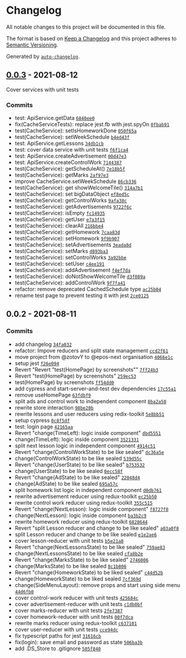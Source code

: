 # Changelog

All notable changes to this project will be documented in this file.

The format is based on [Keep a Changelog](https://keepachangelog.com/en/1.0.0/)
and this project adheres to [Semantic Versioning](https://semver.org/spec/v2.0.0.html).

Generated by [`auto-changelog`](https://github.com/CookPete/auto-changelog).

## [0.0.3](https://github.com/epos-next/web/compare/0.0.2...0.0.3) - 2021-08-12
Cover services with unit tests

### Commits
- test: ApiService.getData [`6840ee0`](https://github.com/epos-next/web/commit/6840ee0c4b1ec88eb17e4ba049c17f940f34df6f)
- fix(CacheServiceTests): replace jest.fb with jest.spyOn [`0fbab91`](https://github.com/epos-next/web/commit/0fbab919a757213327dc9033172f9a219d26c7c3)
- test(CacheService): setIsHomeworkDone [`050f65a`](https://github.com/epos-next/web/commit/050f65a10cde4e1e0adb5cf6dad627239feacfcf)
- test(CacheService): setWeekSchedule [`b4ed43f`](https://github.com/epos-next/web/commit/b4ed43f8faa6de2d3d5869009bc963c16561b182)
- test: ApiService.getLessons [`34db1cb`](https://github.com/epos-next/web/commit/34db1cb636ce8d3d38f6985e84f6872bd3178eb8)
- test: cover data service with unit tests [`f6f1ca4`](https://github.com/epos-next/web/commit/f6f1ca402f08de9718680157fca6931fff044d32)
- test: ApiService.createAdvertisement [`00d47e3`](https://github.com/epos-next/web/commit/00d47e300e7bcc8818eef07f33c81f947033c5fe)
- test: ApiService.createControlWork [`7144387`](https://github.com/epos-next/web/commit/714438798ae70d3d8661207ca0729b5728979af7)
- test(CacheService): getScheduleAt() [`7e18b5f`](https://github.com/epos-next/web/commit/7e18b5f1e420052003662c8483ad80286990bc9f)
- test(CacheService): getMarks [`2af97e3`](https://github.com/epos-next/web/commit/2af97e36a2a2d1730a8cbed1f8039a40b3388069)
- improve CacheService.setWeekSchedule [`86cb336`](https://github.com/epos-next/web/commit/86cb336cf54a26de7217bdf3354ad535221a6aa3)
- test(CacheService): get showWelcomeTile() [`314a7b1`](https://github.com/epos-next/web/commit/314a7b19143ba1d4a5776763fefa76b0586baa15)
- test(CacheService): set bigDataObject [`ef8ed5c`](https://github.com/epos-next/web/commit/ef8ed5cf1e2247eb841d7992b0f913c54227b621)
- test(CacheService): getControlWorks [`9afa38c`](https://github.com/epos-next/web/commit/9afa38c56ca3cb464a0c03ead1dfee88d5a86419)
- test(CacheService): getAdvertisements [`9722f6c`](https://github.com/epos-next/web/commit/9722f6c338c8c85187416ec5fd9446a3b8faca32)
- test(CacheService): isEmpty [`fc14935`](https://github.com/epos-next/web/commit/fc14935208281e5bd6998fec05c3334366f7e419)
- test(CacheService): getUser [`e7a3f15`](https://github.com/epos-next/web/commit/e7a3f157431697d71acefbee435344ddd8b63abc)
- test(CacheService): clearAll [`216bbe4`](https://github.com/epos-next/web/commit/216bbe40aeabd4e72ff1b16771de457e9f2b63a4)
- test(CacheService): getHomework [`7caa83d`](https://github.com/epos-next/web/commit/7caa83dd468e327f58795fe43838472ed0d27ffc)
- test(CacheService): setHomework [`9f9b907`](https://github.com/epos-next/web/commit/9f9b90786a185158085dd0408b2496e5c08e20ac)
- test(CacheService): setAdvertisements [`3eada8d`](https://github.com/epos-next/web/commit/3eada8d724629d7c275c995dd845f5b2dfb2dd12)
- test(CacheService): setMarks [`d893ba3`](https://github.com/epos-next/web/commit/d893ba3fb44a63f1f034859208e77c9d1efd853b)
- test(CacheService): setControlWorks [`3a92bbe`](https://github.com/epos-next/web/commit/3a92bbeb583b74f03ff6f80865f715c922efe581)
- test(CacheService): setUser [`c4ee191`](https://github.com/epos-next/web/commit/c4ee191c39a287d3f7b521cb3983ad92c274bcbf)
- test(CacheService): addAdvertisement [`f4ef7da`](https://github.com/epos-next/web/commit/f4ef7daa66732c34a1ee90912d20b47813ee45d4)
- test(CacheService): doNotShowWelcomeTile [`d3f089a`](https://github.com/epos-next/web/commit/d3f089a3cada670be1c4441487cc1b2bf7eb4a34)
- test(CacheService): addControlWork [`9f7fa41`](https://github.com/epos-next/web/commit/9f7fa415877280997f7596ba52a88ad64833b52c)
- refactor: remove deprecated CachedSchedule type [`ac25b04`](https://github.com/epos-next/web/commit/ac25b04f0571b0b6cf0596ec7cb905ac1f8c04aa)
- rename test page to prevent testing it with jest [`2ce0125`](https://github.com/epos-next/web/commit/2ce012552d6768024784e62c16b729564725e2c8)

## 0.0.2 - 2021-08-11

### Commits

- add changelog [`34fa032`](https://github.com/epos-next/web/commit/34fa032c948249f9f32fd88cdf11bbb2d444fd65)
- refactor: Impove reducers and split state management  [`ccd2f61`](https://github.com/epos-next/web/commit/ccd2f6161c00ddd23ffca57f22c8e2d193e3fb97)
- move project from @zotovY to @epos-next organisation [`4066e1c`](https://github.com/epos-next/web/commit/4066e1c61485c1fb45d63afc1d319afd74f99934)
- setup jest [`f26e094`](https://github.com/epos-next/web/commit/f26e0948623b51417fb78f10c610f2d909044e98)
- Revert "Revert "test(HomePage) by screenshots"" [`7ff24b3`](https://github.com/epos-next/web/commit/7ff24b36547cb054adce11825186e9c56d505363)
- Revert "test(HomePage) by screenshots" [`259ec53`](https://github.com/epos-next/web/commit/259ec5319a2ef7d049b24b907bb0db51c1e328cb)
- test(HomePage) by screenshots [`ff54dd0`](https://github.com/epos-next/web/commit/ff54dd052c5df76744ea902f1287cc66b272b06a)
- add cypress and start-server-and-test dev dependencies [`17c55a1`](https://github.com/epos-next/web/commit/17c55a11b4bb8b6dd0638adfcc3dc11b9d3fde37)
- remove useHomePage [`63fdbf9`](https://github.com/epos-next/web/commit/63fdbf98f79ea87283e3048d014340740ef4bba7)
- split ads and control work to independent component [`8ba2a50`](https://github.com/epos-next/web/commit/8ba2a5013d14ce43c5a6728ef8b02710406fb5a8)
- rewrite store interaction [`98be20b`](https://github.com/epos-next/web/commit/98be20be7dec447c6e020301313a74d18f073120)
- rewrite lessons and user reducers using redix-toolkit [`5e8bb51`](https://github.com/epos-next/web/commit/5e8bb5173eda9659b8a2708eb9ac8784366f94a2)
- setup cypress [`0c8f5df`](https://github.com/epos-next/web/commit/0c8f5df48d5aa4c39a07ac9ed68de994a58f8d09)
- test: login page [`42165aa`](https://github.com/epos-next/web/commit/42165aaf758847a767954c1310e6ad91a69c5ce0)
- Revert "change(TimeLeft): logic inside component" [`dbd5551`](https://github.com/epos-next/web/commit/dbd5551fc2722293fb3d6c7f25534f90e7e99785)
- change(TimeLeft): logic inside component [`3521331`](https://github.com/epos-next/web/commit/3521331f22390ad09cc68759a5c22e669d0ee55a)
- split next lesson logic in independent component [`4914c51`](https://github.com/epos-next/web/commit/4914c51eb6484c560aa43b331fba2494536fa54a)
- Revert "change(ControlWorkState) to be like sealed" [`dc36a5e`](https://github.com/epos-next/web/commit/dc36a5e759853c5f4f10f76d7f935a0ef4a02678)
- change(ControlWorkState) to be like sealed [`539d55c`](https://github.com/epos-next/web/commit/539d55cf3aa3e731a99615b09483ade9d4ec38ef)
- Revert "change(UserState) to be like sealed" [`b753532`](https://github.com/epos-next/web/commit/b75353238842f30b1d3edc1dcf12d2593f38e98b)
- change(UserState) to be like sealed [`0ecc58f`](https://github.com/epos-next/web/commit/0ecc58f3ba8d0b53999815a0a671dcda26c27d8c)
- Revert "change(AdState) to be like sealed" [`22048d4`](https://github.com/epos-next/web/commit/22048d4d06c6094e388c269aa05655057c6bbf28)
- change(AdState) to be like sealed [`695a57c`](https://github.com/epos-next/web/commit/695a57c971f4e2563a2f88cbfc97bf8079c4fd0c)
- split homework list logic in independent component [`d0db761`](https://github.com/epos-next/web/commit/d0db7610f25dabd555690093efbdc2658a4d6f04)
- rewrite advertisement reducer using redux-toolkit [`ec25b50`](https://github.com/epos-next/web/commit/ec25b506c0a3195604624f645a9ac4ce4020e56b)
- rewrite control work reducer using redux-toolkit [`355c515`](https://github.com/epos-next/web/commit/355c5157c5f76600906488af94869bbd18c1ebb6)
- Revert "change(NextLesson): logic inside component" [`f8727f0`](https://github.com/epos-next/web/commit/f8727f02c7ef8c59d4ff4e6455772e2f37a108da)
- change(NextLesson): logic inside component [`ba3b2c9`](https://github.com/epos-next/web/commit/ba3b2c9028852d54a064ce6078663493b052a0ca)
- rewrite homework reducer using redux-toolkit [`6828644`](https://github.com/epos-next/web/commit/6828644fe5541d60ecb719aba16d44b25cc736cb)
- Revert "split Lesson reducer and change to be like sealed" [`a03a0f8`](https://github.com/epos-next/web/commit/a03a0f8a24382876d2a476584d6805bb107db2ad)
- split Lesson reducer and change to be like sealed [`e1e2ae6`](https://github.com/epos-next/web/commit/e1e2ae61c7866007360e0e6a77840eecf1c82a4a)
- cover lesson-reducer with unit tests [`b5e21a8`](https://github.com/epos-next/web/commit/b5e21a81cdf51404b6bcc19ba988e8dc2d603d3d)
- Revert "change(NextLessonsState) to be like sealed" [`759ae83`](https://github.com/epos-next/web/commit/759ae83ba523c45dc9e8302994d2c29e459749f0)
- change(NextLessonsState) to be like sealed [`cfa8b2e`](https://github.com/epos-next/web/commit/cfa8b2ee84942c9030637004f39532ad83ba8734)
- Revert "change(MarksState) to be like sealed" [`2746006`](https://github.com/epos-next/web/commit/274600603b19dd76e4f9dbc8e75081b25b17406c)
- change(MarksState) to be like sealed [`8c1b806`](https://github.com/epos-next/web/commit/8c1b8068097571d7314e67a10045c8aea2a86691)
- Revert "change(HomeworkState) to be liked sealed" [`c44d52b`](https://github.com/epos-next/web/commit/c44d52bb720ea3b1e621585afe7b8a6b0d07866c)
- change(HomeworkState) to be liked sealed [`7cf369d`](https://github.com/epos-next/web/commit/7cf369d801d29aaf96761ccd3b61d162162dde24)
- change(SideMenuLayout): remove props and start using side menu [`44d6fb0`](https://github.com/epos-next/web/commit/44d6fb0b410a69a08cf06098878ecf4cb3982bb5)
- cover control-work reducer with unit tests [`425684c`](https://github.com/epos-next/web/commit/425684ce084fad71bc326cc16f430ec249c8de77)
- cover advertisement-reducer with unit tests [`c1db0bf`](https://github.com/epos-next/web/commit/c1db0bf7e5358a2dd708d5c140154e285e84bbd2)
- cover marks-reducer with unit tests [`2fe7387`](https://github.com/epos-next/web/commit/2fe7387d391a1416772fffff219f0023438c5240)
- cover homework-reducer with unit tests [`00f7dca`](https://github.com/epos-next/web/commit/00f7dcad53d4de0396bb15a2a0aef9c116293e6b)
- rewrite marks reducer using redux-toolkit [`c637101`](https://github.com/epos-next/web/commit/c637101e1f20a1ae30862cb9f0399d44dd086d84)
- cover user-reducer with unit tests [`cce94dc`](https://github.com/epos-next/web/commit/cce94dc4c451e6ea80e6d503f3502395d419e6e1)
- fix typescript paths for jest [`31616cb`](https://github.com/epos-next/web/commit/31616cb5bed82d297e53a3ddb0865cba984ac305)
- fix(login): save email and password as state [`506ba3b`](https://github.com/epos-next/web/commit/506ba3bc7241daa3aebf3385bc28e2077929cc46)
- add .DS_Store to .gitignore [`505f840`](https://github.com/epos-next/web/commit/505f8401cf861971305f7ec5e83b05abd349ac05)
